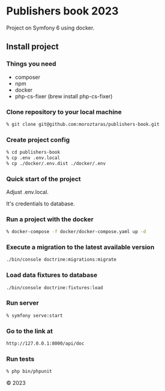 # Publishers book 2023

Project on Symfony 6 using docker.

## Install project

### Things you need
* composer
* npm
* docker
* php-cs-fixer (brew install php-cs-fixer)

### Clone repository to your local machine
```bash
% git clone git@github.com:moroztaras/publishers-book.git
```

### Create project config
```bash
% cd publishers-book
% cp .env .env.local
% cp ./docker/.env.dist ./docker/.env
```
### Quick start of the project

Adjust .env.local.

It's credentials to database.

### Run a project with the docker
```bash
% docker-compose -f docker/docker-compose.yaml up -d
```

### Execute a migration to the latest available version
```bash
./bin/console doctrine:migrations:migrate
```

### Load data fixtures to database
```bash
./bin/console doctrine:fixtures:load
```

### Run server
```bash
% symfony serve:start
```

### Go to the link at
```bash
http://127.0.0.1:8000/api/doc
```

### Run tests
```bash
% php bin/phpunit
```

© 2023
